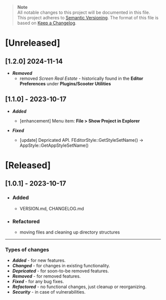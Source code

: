> **Note**  
> All notable changes to this project will be documented in this file.  
> This project adheres to [Semantic Versioning](https://semver.org/spec/v2.0.0.html). 
> The format of this file is based on [Keep a Changelog](https://keepachangelog.com/en/1.0.0/).

[Unreleased]
============

[1.2.0] 2024-11-14
--------------------
- ***Removed*** 
    - removed *Screen Real Estate* - historically found in the **Editor Preferences** under **Plugins/Scooter Utilities**

[1.1.0] - 2023-10-17
--------------------
- ***Added***
    - [enhancement] Menu item:  **File > Show Project in Explorer**

- ***Fixed***
    - [update] Depricated API. FEditorStyle::GetStyleSetName() -> AppStyle::GetAppStyleSetName()

[Released]
==========

[1.0.1] - 2023-10-17
--------------------
- ### Added
    - VERSION.md, CHANGELOG.md

- ### Refactored
    - moving files and cleaning up directory structures

----------------------------------------------------------------------

### Types of changes
- ***Added*** - for new features.   
- ***Changed*** - for changes in existing functionality.  
- ***Depricated*** - for soon-to-be removed features.  
- ***Removed*** - for removed features.  
- ***Fixed*** - for any bug fixes.  
- ***Refactored*** - no functional changes, just cleanup or reorganizing.  
- ***Security*** - in case of vulnerabilities.  